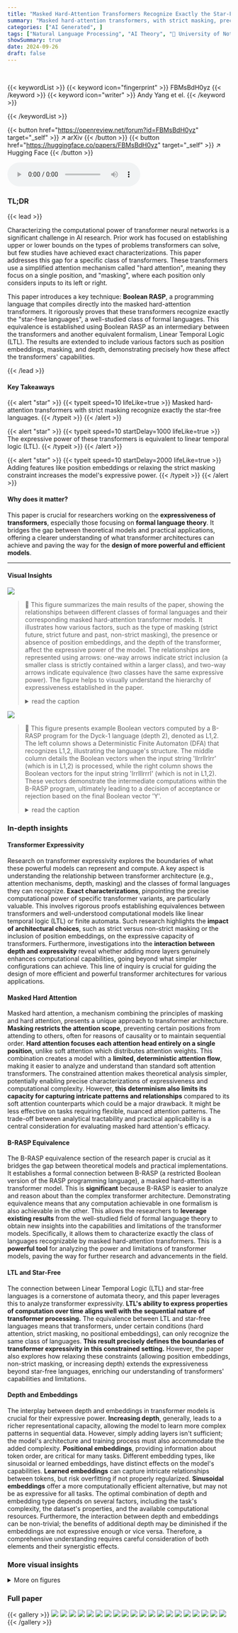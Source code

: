 ```yaml
---
title: "Masked Hard-Attention Transformers Recognize Exactly the Star-Free Languages"
summary: "Masked hard-attention transformers, with strict masking, precisely capture star-free languages, matching the expressive power of linear temporal logic."
categories: ["AI Generated", ]
tags: ["Natural Language Processing", "AI Theory", "🏢 University of Notre Dame",]
showSummary: true
date: 2024-09-26
draft: false
---
```


<br>

{{< keywordList >}}
{{< keyword icon="fingerprint" >}} FBMsBdH0yz {{< /keyword >}}
{{< keyword icon="writer" >}} Andy Yang et el. {{< /keyword >}}
 
{{< /keywordList >}}

{{< button href="https://openreview.net/forum?id=FBMsBdH0yz" target="_self" >}}
↗ arXiv
{{< /button >}}
{{< button href="https://huggingface.co/papers/FBMsBdH0yz" target="_self" >}}
↗ Hugging Face
{{< /button >}}



<audio controls>
    <source src="https://ai-paper-reviewer.com/FBMsBdH0yz/podcast.wav" type="audio/wav">
    Your browser does not support the audio element.
</audio>


### TL;DR


{{< lead >}}

Characterizing the computational power of transformer neural networks is a significant challenge in AI research.  Prior work has focused on establishing upper or lower bounds on the types of problems transformers can solve, but few studies have achieved exact characterizations. This paper addresses this gap for a specific class of transformers. These transformers use a simplified attention mechanism called "hard attention", meaning they focus on a single position, and "masking", where each position only considers inputs to its left or right.

This paper introduces a key technique: **Boolean RASP**, a programming language that compiles directly into the masked hard-attention transformers. It rigorously proves that these transformers recognize exactly the "star-free languages", a well-studied class of formal languages.  This equivalence is established using Boolean RASP as an intermediary between the transformers and another equivalent formalism, Linear Temporal Logic (LTL).  The results are extended to include various factors such as position embeddings, masking, and depth, demonstrating precisely how these affect the transformers' capabilities.

{{< /lead >}}


#### Key Takeaways

{{< alert "star" >}}
{{< typeit speed=10 lifeLike=true >}} Masked hard-attention transformers with strict masking recognize exactly the star-free languages. {{< /typeit >}}
{{< /alert >}}

{{< alert "star" >}}
{{< typeit speed=10 startDelay=1000 lifeLike=true >}} The expressive power of these transformers is equivalent to linear temporal logic (LTL). {{< /typeit >}}
{{< /alert >}}

{{< alert "star" >}}
{{< typeit speed=10 startDelay=2000 lifeLike=true >}} Adding features like position embeddings or relaxing the strict masking constraint increases the model's expressive power. {{< /typeit >}}
{{< /alert >}}

#### Why does it matter?
This paper is crucial for researchers working on the **expressiveness of transformers**, especially those focusing on **formal language theory**. It bridges the gap between theoretical models and practical applications, offering a clearer understanding of what transformer architectures can achieve and paving the way for the **design of more powerful and efficient models**.

------
#### Visual Insights



![](https://ai-paper-reviewer.com/FBMsBdH0yz/figures_1_1.jpg)

> 🔼 This figure summarizes the main results of the paper, showing the relationships between different classes of formal languages and their corresponding masked hard-attention transformer models.  It illustrates how various factors, such as the type of masking (strict future, strict future and past, non-strict masking), the presence or absence of position embeddings, and the depth of the transformer, affect the expressive power of the model. The relationships are represented using arrows: one-way arrows indicate strict inclusion (a smaller class is strictly contained within a larger class), and two-way arrows indicate equivalence (two classes have the same expressive power). The figure helps to visually understand the hierarchy of expressiveness established in the paper.
> <details>
> <summary>read the caption</summary>
> Figure 1: Overview of results in this paper. One-way arrows denote strict inclusion; two-way arrows denote equivalence. PE = position embedding.
> </details>





![](https://ai-paper-reviewer.com/FBMsBdH0yz/tables_3_1.jpg)

> 🔼 This figure presents example Boolean vectors computed by a B-RASP program for the Dyck-1 language (depth 2), denoted as L1,2.  The left column shows a Deterministic Finite Automaton (DFA) that recognizes L1,2, illustrating the language's structure. The middle column details the Boolean vectors when the input string 'llrrllrlrr' (which is in L1,2) is processed, while the right column shows the Boolean vectors for the input string 'lrrlllrrrl' (which is not in L1,2). These vectors demonstrate the intermediate computations within the B-RASP program, ultimately leading to a decision of acceptance or rejection based on the final Boolean vector 'Y'.
> <details>
> <summary>read the caption</summary>
> Figure 2: Examples related to L1,2 (Dyck-1 of depth 2). The left bracket is l and the right bracket is r.
> </details>





### In-depth insights


#### Transformer Expressivity
Research on transformer expressivity explores the boundaries of what these powerful models can represent and compute.  A key aspect is understanding the relationship between transformer architecture (e.g., attention mechanisms, depth, masking) and the classes of formal languages they can recognize. **Exact characterizations**, pinpointing the precise computational power of specific transformer variants, are particularly valuable. This involves rigorous proofs establishing equivalences between transformers and well-understood computational models like linear temporal logic (LTL) or finite automata.  Such research highlights the **impact of architectural choices**, such as strict versus non-strict masking or the inclusion of position embeddings, on the expressive capacity of transformers.  Furthermore, investigations into the **interaction between depth and expressivity** reveal whether adding more layers genuinely enhances computational capabilities, going beyond what simpler configurations can achieve. This line of inquiry is crucial for guiding the design of more efficient and powerful transformer architectures for various applications.

#### Masked Hard Attention
Masked hard attention, a mechanism combining the principles of masking and hard attention, presents a unique approach to transformer architecture. **Masking restricts the attention scope**, preventing certain positions from attending to others, often for reasons of causality or to maintain sequential order.  **Hard attention focuses each attention head entirely on a single position**, unlike soft attention which distributes attention weights. This combination creates a model with a **limited, deterministic attention flow**, making it easier to analyze and understand than standard soft attention transformers. The constrained attention makes theoretical analysis simpler, potentially enabling precise characterizations of expressiveness and computational complexity.  However, **this determinism also limits its capacity for capturing intricate patterns and relationships** compared to its soft attention counterparts which could be a major drawback. It might be less effective on tasks requiring flexible, nuanced attention patterns.  The trade-off between analytical tractability and practical applicability is a central consideration for evaluating masked hard attention's efficacy.

#### B-RASP Equivalence
The B-RASP equivalence section of the research paper is crucial as it bridges the gap between theoretical models and practical implementations.  It establishes a formal connection between B-RASP (a restricted Boolean version of the RASP programming language), a masked hard-attention transformer model. This is **significant** because B-RASP is easier to analyze and reason about than the complex transformer architecture. Demonstrating equivalence means that any computation achievable in one formalism is also achievable in the other. This allows the researchers to **leverage existing results** from the well-studied field of formal language theory to obtain new insights into the capabilities and limitations of the transformer models. Specifically, it allows them to characterize exactly the class of languages recognizable by masked hard-attention transformers. This is a **powerful tool** for analyzing the power and limitations of transformer models, paving the way for further research and advancements in the field.

#### LTL and Star-Free
The connection between Linear Temporal Logic (LTL) and star-free languages is a cornerstone of automata theory, and this paper leverages this to analyze transformer expressivity.  **LTL's ability to express properties of computation over time aligns well with the sequential nature of transformer processing.** The equivalence between LTL and star-free languages means that transformers, under certain conditions (hard attention, strict masking, no positional embeddings), can only recognize the same class of languages.  **This result precisely defines the boundaries of transformer expressivity in this constrained setting.** However, the paper also explores how relaxing these constraints (allowing position embeddings, non-strict masking, or increasing depth) extends the expressiveness beyond star-free languages, enriching our understanding of transformers' capabilities and limitations.

#### Depth and Embeddings
The interplay between depth and embeddings in transformer models is crucial for their expressive power.  **Increasing depth**, generally, leads to a richer representational capacity, allowing the model to learn more complex patterns in sequential data.  However, simply adding layers isn't sufficient; the model's architecture and training process must also accommodate the added complexity.  **Positional embeddings**, providing information about token order, are critical for many tasks.  Different embedding types, like sinusoidal or learned embeddings, have distinct effects on the model's capabilities. **Learned embeddings** can capture intricate relationships between tokens, but risk overfitting if not properly regularized.  **Sinusoidal embeddings** offer a more computationally efficient alternative, but may not be as expressive for all tasks.  The optimal combination of depth and embedding type depends on several factors, including the task's complexity, the dataset's properties, and the available computational resources.  Furthermore, the interaction between depth and embeddings can be non-trivial; the benefits of additional depth may be diminished if the embeddings are not expressive enough or vice versa.  Therefore, a comprehensive understanding requires careful consideration of both elements and their synergistic effects.


### More visual insights

<details>
<summary>More on figures
</summary>


![](https://ai-paper-reviewer.com/FBMsBdH0yz/figures_17_1.jpg)

> 🔼 This figure shows an example of a deterministic finite automaton (DFA) and how it can be decomposed into a cascade product of identity-reset automata.  The DFA (A3) is represented visually, showing its states (0-3) and transitions labeled with 'L' (left) or 'R' (right). The cascade decomposition breaks down the DFA into smaller, simpler automata, which are easier to work with. The final part of the figure depicts the 'global automaton' of this cascade product, showing the relationship between the combined states and the original DFA.
> <details>
> <summary>read the caption</summary>
> Figure 3: Example automaton and its cascade decomposition.
> </details>



![](https://ai-paper-reviewer.com/FBMsBdH0yz/figures_17_2.jpg)

> 🔼 This figure shows an example of an automaton (a finite state machine) and how it can be decomposed into a cascade of simpler automata.  The top panel (a) shows a simple automaton with two states. The middle panel (b) displays a cascade decomposition of the automaton, where the cascade is composed of three simpler automata. Each of these simpler automata has the property that for any input, the transformation of states is either a permutation (each state maps to a different state) or a constant function (all states map to the same state). The bottom panel (c) depicts the global automaton resulting from this cascade decomposition, showing its relationship to the original automaton. This decomposition is a key part of the proof that shows the equivalence between Boolean RASP and linear temporal logic for recognizing star-free languages.
> <details>
> <summary>read the caption</summary>
> Figure 3: Example automaton and its cascade decomposition.
> </details>



![](https://ai-paper-reviewer.com/FBMsBdH0yz/figures_17_3.jpg)

> 🔼 This figure illustrates an example of an automaton (A3) and its decomposition into a cascade product of identity-reset automata.  Part (a) shows the original automaton A3 with states representing the number of left or right brackets currently unmatched. Part (b) shows the cascade decomposition, where each automaton is an identity-reset automaton, meaning it either keeps the state the same or changes to a new state based on the input symbol. The transitions in (b) are simplified by showing only non-self-loop transitions for clarity.  Part (c) depicts the global automaton resulting from the cascade product in part (b), showing the combined states and transitions of all the identity-reset automata in a larger automaton. The state number corresponds to the corresponding state in A3.  This decomposition is key in explaining how the authors can reduce the complexity of proving the star-free language recognition ability of transformers by breaking them down into more basic manageable units.
> <details>
> <summary>read the caption</summary>
> Figure 3: Example automaton and its cascade decomposition.
> </details>



</details>






### Full paper

{{< gallery >}}
<img src="https://ai-paper-reviewer.com/FBMsBdH0yz/1.png" class="grid-w50 md:grid-w33 xl:grid-w25" />
<img src="https://ai-paper-reviewer.com/FBMsBdH0yz/2.png" class="grid-w50 md:grid-w33 xl:grid-w25" />
<img src="https://ai-paper-reviewer.com/FBMsBdH0yz/3.png" class="grid-w50 md:grid-w33 xl:grid-w25" />
<img src="https://ai-paper-reviewer.com/FBMsBdH0yz/4.png" class="grid-w50 md:grid-w33 xl:grid-w25" />
<img src="https://ai-paper-reviewer.com/FBMsBdH0yz/5.png" class="grid-w50 md:grid-w33 xl:grid-w25" />
<img src="https://ai-paper-reviewer.com/FBMsBdH0yz/6.png" class="grid-w50 md:grid-w33 xl:grid-w25" />
<img src="https://ai-paper-reviewer.com/FBMsBdH0yz/7.png" class="grid-w50 md:grid-w33 xl:grid-w25" />
<img src="https://ai-paper-reviewer.com/FBMsBdH0yz/8.png" class="grid-w50 md:grid-w33 xl:grid-w25" />
<img src="https://ai-paper-reviewer.com/FBMsBdH0yz/9.png" class="grid-w50 md:grid-w33 xl:grid-w25" />
<img src="https://ai-paper-reviewer.com/FBMsBdH0yz/10.png" class="grid-w50 md:grid-w33 xl:grid-w25" />
<img src="https://ai-paper-reviewer.com/FBMsBdH0yz/11.png" class="grid-w50 md:grid-w33 xl:grid-w25" />
<img src="https://ai-paper-reviewer.com/FBMsBdH0yz/12.png" class="grid-w50 md:grid-w33 xl:grid-w25" />
<img src="https://ai-paper-reviewer.com/FBMsBdH0yz/13.png" class="grid-w50 md:grid-w33 xl:grid-w25" />
<img src="https://ai-paper-reviewer.com/FBMsBdH0yz/14.png" class="grid-w50 md:grid-w33 xl:grid-w25" />
<img src="https://ai-paper-reviewer.com/FBMsBdH0yz/15.png" class="grid-w50 md:grid-w33 xl:grid-w25" />
<img src="https://ai-paper-reviewer.com/FBMsBdH0yz/16.png" class="grid-w50 md:grid-w33 xl:grid-w25" />
<img src="https://ai-paper-reviewer.com/FBMsBdH0yz/17.png" class="grid-w50 md:grid-w33 xl:grid-w25" />
<img src="https://ai-paper-reviewer.com/FBMsBdH0yz/18.png" class="grid-w50 md:grid-w33 xl:grid-w25" />
<img src="https://ai-paper-reviewer.com/FBMsBdH0yz/19.png" class="grid-w50 md:grid-w33 xl:grid-w25" />
<img src="https://ai-paper-reviewer.com/FBMsBdH0yz/20.png" class="grid-w50 md:grid-w33 xl:grid-w25" />
{{< /gallery >}}